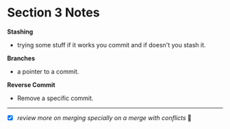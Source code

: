 # Section 3 Notes

**Stashing**

- trying some stuff if it works you commit and if doesn't you stash it.

**Branches**

- a pointer to a commit.

**Reverse Commit**

- Remove a specific commit.

<hr>

- [x] _review more on merging specially on a merge with conflicts_ :tada:
